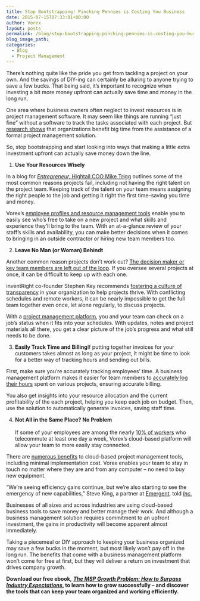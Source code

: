 ```yaml
---
title: Stop Bootstrapping! Pinching Pennies is Costing You Business
date: 2015-07-15T07:33:01+00:00
author: Vorex
layout: posts
permalink: /blog/stop-bootstrapping-pinching-pennies-is-costing-you-business/
blog_image_path:
categories:
  - Blog
  - Project Management
---
```

There&#8217;s nothing quite like the pride you get from tackling a project on your own. And the savings of DIY-ing can certainly be alluring to anyone trying to save a few bucks. That being said, it&#8217;s important to recognize when investing a bit more money upfront can actually save time and money in the long run.<!--more-->

One area where business owners often neglect to invest resources is in project management software. It may seem like things are running &#8220;just fine&#8221; without a software to track the tasks associated with each project. But [research shows](http://blog.capterra.com/surprising-project-management-statistics/) that organizations benefit big time from the assistance of a formal project management solution.



So, stop bootstrapping and start looking into ways that making a little extra investment upfront can actually save money down the line.

  1.  **Use Your Resources Wisely**

In a blog for [_Entrepreneur,_ Hightail COO Mike Trigg](http://www.entrepreneur.com/article/246279) outlines some of the most common reasons projects fail, including not having the right talent on the project team. Keeping track of the talent on your team means assigning the right people to the job and getting it right the first time&#8211;saving you time and money.

Vorex&#8217;s [employee profiles and resource management tools](http://www.vorex.com/product/resource-allocation/) enable you to easily see who&#8217;s free to take on a new project and what skills and experience they&#8217;ll bring to the team. With an at-a-glance review of your staff&#8217;s skills and availability, you can make better decisions when it comes to bringing in an outside contractor or hiring new team members too.

<ol start="2">
  <li>
    <b> Leave No Man (or Woman) Behindt</b>
  </li>
</ol>

Another common reason projects don&#8217;t work out? [The decision maker or key team members are left out of the loop](http://www.entrepreneur.com/article/246279). If you oversee several projects at once, it can be difficult to keep up with each one.

inventRight co-founder Stephen Key recommends [fostering a culture of transparency](http://www.entrepreneur.com/article/237817) in your organization to help projects thrive. With conflicting schedules and remote workers, it can be nearly impossible to get the full team together even once, let alone regularly, to discuss projects.

With a [project management platform](http://www.vorex.com/product/online-project-management/), you and your team can check on a job&#8217;s status when it fits into your schedules. With updates, notes and project materials all there, you get a clear picture of the job&#8217;s progress and what still needs to be done.



<ol start="3">
  <li>
    <b> Easily Track Time and Billing</b>If putting together invoices for your customers takes almost as long as your project, it might be time to look for a better way of tracking hours and sending out bills.
  </li>
</ol>

First, make sure you&#8217;re accurately tracking employees&#8217; time. A business management platform makes it easier for team members to [accurately log their hours](http://www.vorex.com/product/time-expense-tracking/) spent on various projects, ensuring accurate billing.

You also get insights into your resource allocation and the current profitability of the each project, helping you keep each job on budget. Then, use the solution to automatically generate invoices, saving staff time.

<ol start="4">
  <li>
    <b> Not All in the Same Place? No Problem</b><b><br /> </b><br /> If some of your employees are among the nearly <a href="http://www.wsj.com/news/articles/SB10001424127887324539404578342503214110478">10% of workers</a> who telecommute at least one day a week, Vorex&#8217;s cloud-based platform will allow your team to more easily stay connected.
  </li>
</ol>

There are [numerous benefits](http://technologyadvice.com/project-management/blog/benefits-cloud-based-project-management-software/) to cloud-based project management tools, including minimal implementation cost. Vorex enables your team to stay in touch no matter where they are and from any computer &#8211; no need to buy new equipment.

&#8220;We&#8217;re seeing efficiency gains continue, but we&#8217;re also starting to see the emergency of new capabilities,&#8221; Steve King, a partner at [Emergent](http://www.emergentresearch.com/), told [_Inc._](http://www.inc.com/graham-winfrey/why-the-cloud-will-transform-small-business-by-2020.html)

Businesses of all sizes and across industries are using cloud-based business tools to save money and better manage their work. And although a business management solution requires commitment to an upfront investment, the gains in productivity will become apparent almost immediately.

Taking a piecemeal or DIY approach to keeping your business organized may save a few bucks in the moment, but most likely won&#8217;t pay off in the long run. The benefits that come with a business management platform won&#8217;t come for free at first, but they will deliver a return on investment that drives company growth.

**Download our free ebook,** [**_The MSP Growth Problem: How to Surpass Industry Expectations_**](http://vorex.hs-sites.com/the-msp-growth-problem-how-to-surpass-industry-expectations?__hstc=100746398.b2843db0333d5242d1d7cad84e1e93d1.1428948442272.1434416286408.1434481428312.32&__hssc=100746398.9.1434481428312&__hsfp=357257685)**, to learn how to grow successfully &#8211; and discover the tools that can keep your team organized and working efficiently.**
